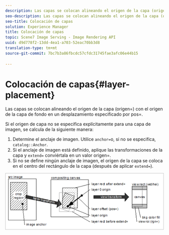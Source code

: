 ```yaml
---
description: Las capas se colocan alineando el origen de la capa (origen=) con el origen de la capa de fondo en un desplazamiento especificado por pos=.
seo-description: Las capas se colocan alineando el origen de la capa (origen=) con el origen de la capa de fondo en un desplazamiento especificado por pos=.
seo-title: Colocación de capas
solution: Experience Manager
title: Colocación de capas
topic: Scene7 Image Serving - Image Rendering API
uuid: d9d778f2-13dd-4ea1-a703-52eac70bb3d8
translation-type: tm+mt
source-git-commit: 7bc7b3a86fbcdc57cfdc31745fae3afc06e44b15

---
```



# Colocación de capas{#layer-placement}

Las capas se colocan alineando el origen de la capa (origen=) con el origen de la capa de fondo en un desplazamiento especificado por pos=.

Si el origen de capa no se especifica explícitamente para una capa de imagen, se calcula de la siguiente manera:

1. Determine el anclaje de imagen. Utilice `anchor=`o, si no se especifica, `catalog::Anchor`.
1. Si el anclaje de imagen está definido, aplique las transformaciones de la capa y `extend=` conviértala en un valor origen=.
1. Si no se define ningún anclaje de imagen, el origen de la capa se coloca en el centro del rectángulo de la capa (después de aplicar `extend=`).

![](assets/layerplacement.png)

